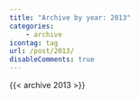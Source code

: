 ```yaml
---
title: "Archive by year: 2013"
categories:
    - archive
icontag: tag
url: /post/2013/
disableComments: true
---
```


{{< archive 2013 >}}
